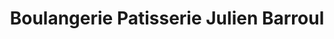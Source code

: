 ---
title: "Boulangerie Patisserie Julien Barroul"
url: /caylus/boulangerie-patisserie-julien-barroul/
shop: Bäckerei
---